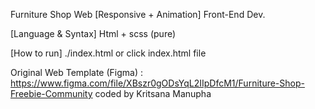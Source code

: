 Furniture Shop Web [Responsive + Animation]
Front-End Dev.

[Language & Syntax]
Html + scss (pure)

[How to run]
./index.html or click index.html file

Original Web Template (Figma) : https://www.figma.com/file/XBszr0gODsYqL2IIpDfcM1/Furniture-Shop-Freebie-Community
coded by Kritsana Manupha 

